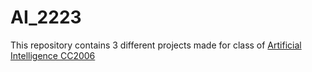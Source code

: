 # AI_2223

This repository contains 3 different projects made for class of [Artificial Intelligence CC2006](sigarra.up.pt/fcup/en/ucurr_geral.ficha_uc_view?pv_ocorrencia_id=508303)
